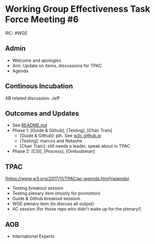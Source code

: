 # Working Group Effectiveness Task Force Meeting #6
IRC: #WGE

## Admin
* Welcome and apologies
* Aim: Update on items, discussions for TPAC
* Agenda

## Continous Incubation
AB related discussion. Jeff

## Outcomes and Updates
* See [README.md](https://github.com/w3c/wg-effectiveness/) 
* Phase 1: [Guide & Github], [Testing], [Chair Train] 
  * [Guide & Github]: plh. See [w3c.github.io](https://w3c.github.io/)
  * [Testing]: marcos and Natasha
  * [Chair Train]: still needs a leader, speak about in TPAC
* Phase 2: [CSI], [Process], [Ombudsman]

## TPAC
[https://www.w3.org/2017/11/TPAC/ac-agenda.html](agenda)

* Testing breakout session
* Testing plenary item (mostly for promotion)
* Guide & Github breakout sessiom
* WGE plenary item (to discuss all output)
* AC session (for those reps who didn't wake up for the plenary!)

## AOB
* International Experts


